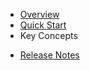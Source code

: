 * [Overview](/content/product_overview)
* [Quick Start](/content/quick_start)
* Key Concepts
<!-- api_open -->
<!-- api_close -->
<!-- sdk_open -->
<!-- sdk_close -->
* [Release Notes](/content/release_notes)